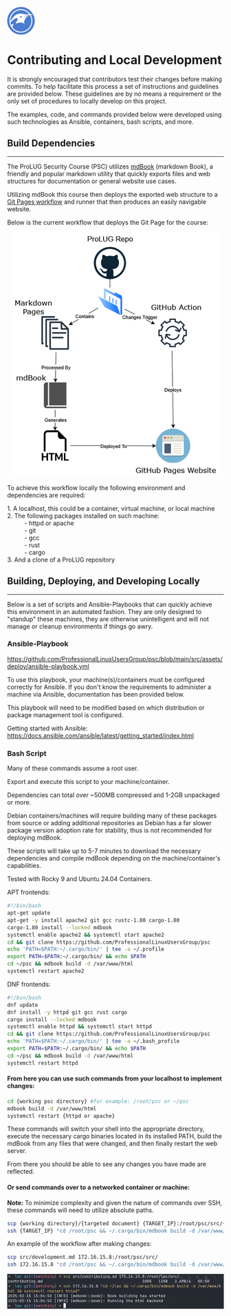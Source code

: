 <div class="flex-container">
        <img src="https://github.com/ProfessionalLinuxUsersGroup/img/blob/main/Assets/Logos/ProLUG_Round_Transparent_LOGO.png?raw=true" width="64" height="64"></img>
    <p>
        <h1>Contributing and Local Development</h1>
    </p>
</div>

It is strongly encouraged that contributors test their changes before making
commits. To help facilitate this process a set of instructions and guidelines
are provided below. These guidelines are by no means a requirement or the only
set of procedures to locally develop on this project.

The examples, code, and commands provided below were developed using such
technologies as Ansible, containers, bash scripts, and more.

## Build Dependencies

---

The ProLUG Security Course (PSC) utilizes [mdBook](https://github.com/rust-lang/mdBook)
(markdown Book), a friendly and popular markdown utility that quickly exports
files and web structures for documentation or general website use cases.

Utilizing mdBook this course then deploys the exported web structure to a
[Git Pages workflow](https://docs.github.com/en/pages/getting-started-with-github-pages/using-custom-workflows-with-github-pages) and runner that then produces an easily navigable website.

Below is the current workflow that deploys the Git Page for the course:

<div style="text-align: center;">

<img src="./assets/images/workflow.png" style="border-radius:2%"></img>

</div>

To achieve this workflow locally the following environment and dependencies are
required:

<dl>
    <dt>1. A localhost, this could be a container, virtual machine, or local machine</dt>
    <dt>2. The following packages installed on such machine:</dt>
    <dd>- httpd or apache</dd>
    <dd>- git</dd>
    <dd>- gcc</dd>
    <dd>- rust</dd>
    <dd>- cargo</dd>
    <dt>3. And a clone of a ProLUG repository</dt>
</dl>

## Building, Deploying, and Developing Locally

---

Below is a set of scripts and Ansible-Playbooks that can quickly achieve this
environment in an automated fashion. They are only designed to "standup" these
machines, they are otherwise unintelligent and will not manage or cleanup
environments if things go awry.

### Ansible-Playbook

<https://github.com/ProfessionalLinuxUsersGroup/psc/blob/main/src/assets/deploy/ansible-playbook.yml>

To use this playbook, your machine(s)/containers must be configured correctly for Ansible.
If you don't know the requirements to administer a machine via Ansible, documentation
has been provided below.

<div class = warning>
This playbook will need to be modified based on which distribution or package management
tool is configured.
</div>

Getting started with Ansible:  
<https://docs.ansible.com/ansible/latest/getting_started/index.html>

### Bash Script

Many of these commands assume a root user.

Export and execute this script to your machine/container.

<div class=warning>

Dependencies can total over ~500MB compressed and 1-2GB unpackaged or more.

Debian containers/machines will require building many of these packages from
source or adding additional repositories as Debian has a far slower package
version adoption rate for stability, thus is not recommended for deploying mdBook.

</div>

These scripts will take up to 5-7 minutes to download the necessary dependencies
and compile mdBook depending on the machine/container's capabilities.

Tested with Rocky 9 and Ubuntu 24.04 Containers.

APT frontends:

```bash
#!/bin/bash
apt-get update
apt-get -y install apache2 git gcc rustc-1.80 cargo-1.80
cargo-1.80 install --locked mdbook
systemctl enable apache2 && systemctl start apache2
cd && git clone https://github.com/ProfessionalLinuxUsersGroup/psc
echo 'PATH=$PATH:~/.cargo/bin/' | tee -a ~/.profile
export PATH=$PATH:~/.cargo/bin/ && echo $PATH
cd ~/psc && mdbook build -d /var/www/html
systemctl restart apache2
```

DNF frontends:

```bash
#!/bin/bash
dnf update
dnf install -y httpd git gcc rust cargo
cargo install --locked mdbook
systemctl enable httpd && systemctl start httpd
cd && git clone https://github.com/ProfessionalLinuxUsersGroup/psc
echo 'PATH=$PATH:~/.cargo/bin/' | tee -a ~/.bash_profile
export PATH=$PATH:~/.cargo/bin/ && echo $PATH
cd ~/psc && mdbook build -d /var/www/html
systemctl restart httpd
```

#### From here you can use such commands from your localhost to implement changes:

```bash
cd {working psc directory} #for example: /root/psc or ~/psc
mdbook build -d /var/www/html
systemctl restart {httpd or apache}
```

These commands will switch your shell into the appropriate directory, execute
the necessary cargo binaries located in its installed PATH, build the mdBook
from any files that were changed, and then finally restart the web server.

From there you should be able to see any changes you have made are reflected.

#### Or send commands over to a networked container or machine:

**Note:** To minimize complexity and given the nature of commands over SSH, these
commands will need to utilize absolute paths.

```bash
scp {working directory}/{targeted document} {TARGET_IP}:/root/psc/src/{targeted document}
ssh {TARGET_IP} "cd /root/psc && ~/.cargo/bin/mdbook build -d /var/www/html && systemctl restart httpd"
```

An example of the workflow after making changes:

```bash
scp src/development.md 172.16.15.8:/root/psc/src/
ssh 172.16.15.8 "cd /root/psc && ~/.cargo/bin/mdbook build -d /var/www/html && systemctl restart httpd"
```

<img src="./assets/images/flow.png"></img>
